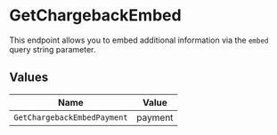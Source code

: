 # GetChargebackEmbed

This endpoint allows you to embed additional information via the `embed` query string parameter.


## Values

| Name                        | Value                       |
| --------------------------- | --------------------------- |
| `GetChargebackEmbedPayment` | payment                     |